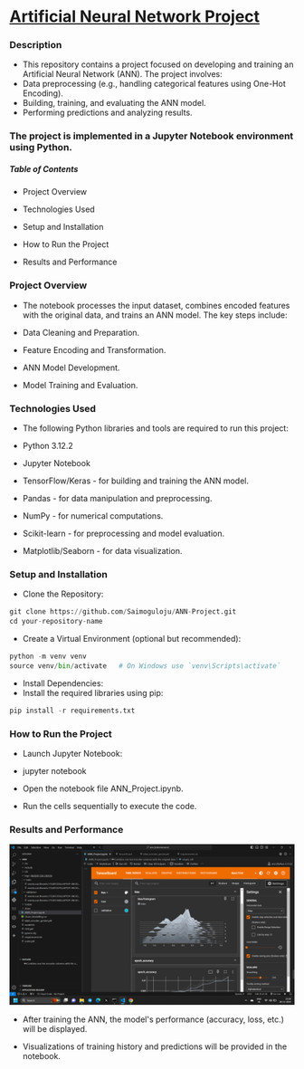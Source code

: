 
# [Artificial Neural Network Project](https://ann-project-d2pqezobe2gj3yvwaqctsx.streamlit.app)

### Description
- This repository contains a project focused on developing and training an Artificial Neural Network (ANN). The project involves:
- Data preprocessing (e.g., handling categorical features using One-Hot Encoding).
- Building, training, and evaluating the ANN model.
- Performing predictions and analyzing results.

### The project is implemented in a Jupyter Notebook environment using Python.

##### Table of Contents

- Project Overview

- Technologies Used

- Setup and Installation

- How to Run the Project

- Results and Performance

 

### Project Overview

- The notebook processes the input dataset, combines encoded features with the original data, and trains an ANN model. The key steps include:

- Data Cleaning and Preparation.

- Feature Encoding and Transformation.

- ANN Model Development.

- Model Training and Evaluation.

### Technologies Used

- The following Python libraries and tools are required to run this project:

- Python 3.12.2

- Jupyter Notebook

- TensorFlow/Keras - for building and training the ANN model.

- Pandas - for data manipulation and preprocessing.

- NumPy - for numerical computations.

- Scikit-learn - for preprocessing and model evaluation.

- Matplotlib/Seaborn - for data visualization.

### Setup and Installation

- Clone the Repository:

```python
git clone https://github.com/Saimoguloju/ANN-Project.git
cd your-repository-name
```

- Create a Virtual Environment (optional but recommended):

```python
python -m venv venv
source venv/bin/activate   # On Windows use `venv\Scripts\activate`
```

- Install Dependencies:
- Install the required libraries using pip:

```python
pip install -r requirements.txt
```

### How to Run the Project

- Launch Jupyter Notebook:

- jupyter notebook

- Open the notebook file ANN_Project.ipynb.

- Run the cells sequentially to execute the code.

### Results and Performance

![alt image](https://github.com/Saimoguloju/ANN-Project/blob/master/image.png)

- After training the ANN, the model's performance (accuracy, loss, etc.) will be displayed.

- Visualizations of training history and predictions will be provided in the notebook.




